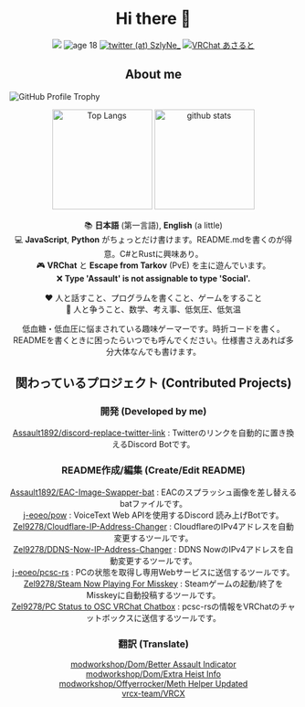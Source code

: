 <h1 align="center">Hi there 🥴</h1>

<p align="center">
  <img src="https://komarev.com/ghpvc/?username=Assault1892&color=red&style=for-the-badge">
  <img src="https://img.shields.io/badge/age-18-green?style=for-the-badge" alt="age 18">
  <a href="https://twitter.com/SzlyNe_"><img src="https://img.shields.io/badge/twitter-%40SzlyNe__-blue?style=for-the-badge" alt="twitter (at) SzlyNe_"></a>
  <a href="https://vrchat.com/home/user/usr_9dec4a38-a8e0-4b70-bd26-613c5d2ca9cf"><img src="https://img.shields.io/badge/VRChat-%E3%81%82%E3%81%95%E3%82%8B%E3%81%A8-blue?style=for-the-badge&labelColor=gray&color=white" alt="VRChat あさると"></a>
</p>

<h2 align="center">About me</h2>

![GitHub Profile Trophy](https://github-profile-trophy.vercel.app/?username=Assault1892&theme=dracula&column=-1&no-frame=true)

<p align="center"> 
  <img alt="Top Langs" height="175px" src="https://github-readme-stats.vercel.app/api?username=Assault1892&count_private=true&show_icons=true&theme=dracula&include_all_commits=true" />
  <img alt="github stats" height="175px" src="https://github-readme-stats.vercel.app/api/top-langs/?username=Assault1892&layout=compact&theme=dracula" />
</p>

<div>
  <p align="center">📚 <b>日本語</b> (第一言語), <b>English</b> (a little)<br>
  💻 <b>JavaScript</b>, <b>Python</b> がちょっとだけ書けます。README.mdを書くのが得意。C#とRustに興味あり。<br>
  🎮 <b>VRChat</b> と <b>Escape from Tarkov</b> (PvE) を主に遊んでいます。<br>
  ❌ <b>Type 'Assault' is not assignable to type 'Social'.</b></p>
</div>

<div>
  <p align="center">❤ 人と話すこと、プログラムを書くこと、ゲームをすること<br>
    🖤 人と争うこと、数学、考え事、低気圧、低気温</p>
</div>

<div>
  <p align="center">低血糖・低血圧に悩まされている趣味ゲーマーです。時折コードを書く。<br>
  READMEを書くときに困ったらいつでも呼んでください。仕様書さえあれば多分大体なんでも書けます。</p>
</div>

<h2 align="center">関わっているプロジェクト (Contributed Projects)</h2>

<h3 align="center">開発 (Developed by me)</h3>

<p>
  <p align="center">
    <a href="https://github.com/Assault1892/discord-replace-twitter-link">Assault1892/discord-replace-twitter-link</a> : Twitterのリンクを自動的に置き換えるDiscord Botです。<br>
    <!-- <a href="https://github.com/j-eoeo/discord-sd-bot">j-eoeo/discord-sd-bot</a> : Stable Diffusion WebUIを操作するDiscord Botです。 | AIに興味がなくなったのでコメントアウト -->
  </p>
</p>

<h3 align="center">README作成/編集 (Create/Edit README)</h3>

<p>
  <p align="center">
    <a href="https://github.com/Assault1892/EAC-Image-Swapper-bat">Assault1892/EAC-Image-Swapper-bat</a> : EACのスプラッシュ画像を差し替えるbatファイルです。<br>
    <a href="https://github.com/j-eoeo/pow">j-eoeo/pow</a> : VoiceText Web APIを使用するDiscord 読み上げBotです。<br>
    <a href="https://github.com/Zel9278/Cloudflare-IP-Address-Changer">Zel9278/Cloudflare-IP-Address-Changer</a> : CloudflareのIPv4アドレスを自動変更するツールです。<br>
    <a href="https://github.com/Zel9278/DDNS-Now-IP-Address-Changer">Zel9278/DDNS-Now-IP-Address-Changer</a> : DDNS NowのIPv4アドレスを自動変更するツールです。<br>
    <a href="https://github.com/j-eoeo/pcsc-rs">j-eoeo/pcsc-rs</a> : PCの状態を取得し専用Webサービスに送信するツールです。<br>
    <a href="https://github.com/Zel9278/steam-now-playing">Zel9278/Steam Now Playing For Misskey</a> : Steamゲームの起動/終了をMisskeyに自動投稿するツールです。<br>
    <a href="https://github.com/Zel9278/VRChat-PC-Status-to-OSC-Chat">Zel9278/PC Status to OSC VRChat Chatbox</a> : pcsc-rsの情報をVRChatのチャットボックスに送信するツールです。
  </p>
</p>

<h3 align="center">翻訳 (Translate)</h3>

<p>
  <p align="center">
    <a href="https://modworkshop.net/mod/22712">modworkshop/Dom/Better Assault Indicator</a> <br>
    <a href="https://modworkshop.net/mod/31915">modworkshop/Dom/Extra Heist Info</a> <br>
    <a href="https://modworkshop.net/mod/25950">modworkshop/Offyerrocker/Meth Helper Updated</a> <br>
    <a href="https://github.com/vrcx-team/VRCX">vrcx-team/VRCX</a>
  </p>
</p>

<!--

🐓　　🐓　　🐓
　　＼＼　l l　　//
🐓＝ CHIRITORI ＝ 🐓
　　 //　　l l　　＼＼
　 🐓　　🐓　　　🐓

🐓🐓🐓🐓🐓🐓
NOT CHIRITORI
🐓🐓🐓🐓🐓🐓

🐓CHIRITORI WAS FORCED TO FIGHT A LONELY BATTLE AND WENT TO THE BATTLEFIELD

🍗AND THIS IS A CHICKEN

-->
